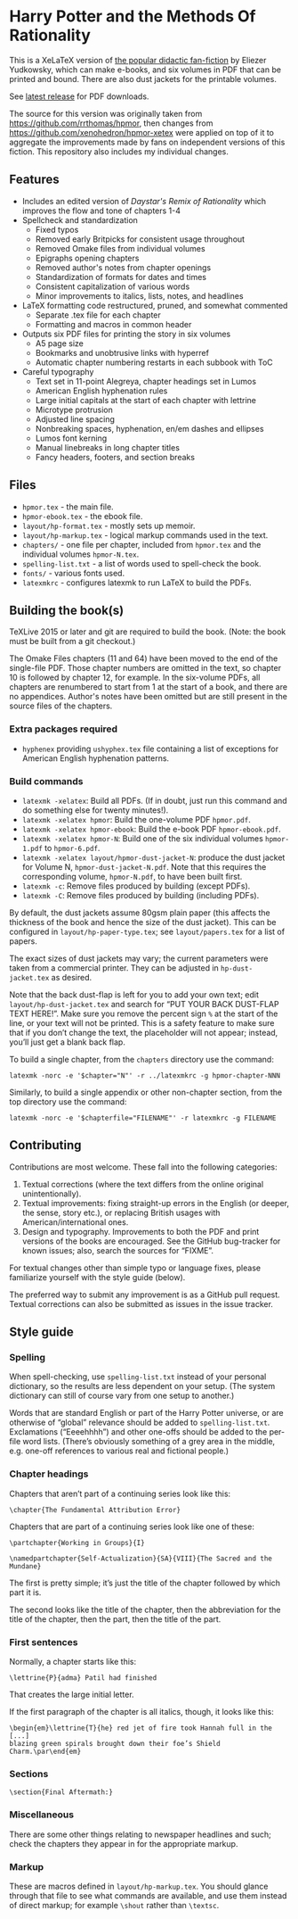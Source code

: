 # Harry Potter and the Methods Of Rationality

This is a XeLaTeX version of [the popular didactic fan-fiction](http://www.hpmor.com) by Eliezer Yudkowsky, which can make e-books, and six volumes in PDF that can be printed and bound. There are also dust jackets for the printable volumes.

See [latest release](https://github.com/JakubJanowski/hpmor/releases/latest) for PDF downloads.

The source for this version was originally taken from https://github.com/rrthomas/hpmor, then changes from https://github.com/xenohedron/hpmor-xetex were applied on top of it to aggregate the improvements made by fans on independent versions of this fiction. This repository also includes my individual changes.

## Features
- Includes an edited version of _Daystar's Remix of Rationality_ which improves the flow and tone of chapters 1-4
- Spellcheck and standardization
  - Fixed typos
  - Removed early Britpicks for consistent usage throughout
  - Removed Omake files from individual volumes
  - Epigraphs opening chapters
  - Removed author's notes from chapter openings
  - Standardization of formats for dates and times
  - Consistent capitalization of various words
  - Minor improvements to italics, lists, notes, and headlines
- LaTeX formatting code restructured, pruned, and somewhat commented
  - Separate .tex file for each chapter
  - Formatting and macros in common header
- Outputs six PDF files for printing the story in six volumes
  - A5 page size
  - Bookmarks and unobtrusive links with hyperref
  - Automatic chapter numbering restarts in each subbook with ToC
- Careful typography
  - Text set in 11-point Alegreya, chapter headings set in Lumos
  - American English hyphenation rules
  - Large initial capitals at the start of each chapter with lettrine
  - Microtype protrusion
  - Adjusted line spacing
  - Nonbreaking spaces, hyphenation, en/em dashes and ellipses
  - Lumos font kerning 
  - Manual linebreaks in long chapter titles
  - Fancy headers, footers, and section breaks

## Files

- `hpmor.tex` - the main file.
- `hpmor-ebook.tex` - the ebook file.
- `layout/hp-format.tex` - mostly sets up memoir.
- `layout/hp-markup.tex` - logical markup commands used in the text.
- `chapters/` - one file per chapter, included from `hpmor.tex` and the individual volumes `hpmor-N.tex`.
- `spelling-list.txt` - a list of words used to spell-check the book.
- `fonts/` - various fonts used.
- `latexmkrc` - configures latexmk to run LaTeX to build the PDFs.

## Building the book(s)

TeXLive 2015 or later and git are required to build the book. (Note: the book must be built from a git checkout.)

The Omake Files chapters (11 and 64) have been moved to the end of the single-file PDF. Those chapter numbers are omitted in the text, so chapter 10 is followed by chapter 12, for example. In the six-volume PDFs, all chapters are renumbered to start from 1 at the start of a book, and there are no appendices. Author's notes have been omitted but are still present in the source files of the chapters.

### Extra packages required

- `hyphenex` providing `ushyphex.tex` file containing a list of exceptions for American English hyphenation patterns.

### Build commands

- `latexmk -xelatex`: Build all PDFs. (If in doubt, just run this command and do something else for twenty minutes!).
- `latexmk -xelatex hpmor`: Build the one-volume PDF `hpmor.pdf`.
- `latexmk -xelatex hpmor-ebook`: Build the e-book PDF `hpmor-ebook.pdf`.
- `latexmk -xelatex hpmor-N`: Build one of the six individual volumes `hpmor-1.pdf` to `hpmor-6.pdf`.
- `latexmk -xelatex layout/hpmor-dust-jacket-N`: produce the dust jacket for Volume N, `hpmor-dust-jacket-N.pdf`. Note that this requires the corresponding volume, `hpmor-N.pdf`, to have been built first.
- `latexmk -c`: Remove files produced by building (except PDFs).
- `latexmk -C`: Remove files produced by building (including PDFs).

By default, the dust jackets assume 80gsm plain paper (this affects the thickness of the book and hence the size of the dust jacket). This can be configured in `layout/hp-paper-type.tex`; see `layout/papers.tex` for a list of papers.

The exact sizes of dust jackets may vary; the current parameters were taken from a commercial printer. They can be adjusted in `hp-dust-jacket.tex` as desired.

Note that the back dust-flap is left for you to add your own text; edit `layout/hp-dust-jacket.tex` and search for “PUT YOUR BACK DUST-FLAP TEXT HERE!”. Make sure you remove the percent sign `%` at the start of the line, or your text will not be printed. This is a safety feature to make sure that if you don’t change the text, the placeholder will not appear; instead, you’ll just get a blank back flap.

To build a single chapter, from the `chapters` directory use the command:

`latexmk -norc -e '$chapter="N"' -r ../latexmkrc -g hpmor-chapter-NNN`

Similarly, to build a single appendix or other non-chapter section, from the top directory use the command:

`latexmk -norc -e '$chapterfile="FILENAME"' -r latexmkrc -g FILENAME`

## Contributing

Contributions are most welcome. These fall into the following categories:

1. Textual corrections (where the text differs from the online original unintentionally).
2. Textual improvements: fixing straight-up errors in the English (or deeper, the sense, story etc.), or replacing British usages with American/international ones.
3. Design and typography. Improvements to both the PDF and print versions of the books are encouraged. See the GitHub bug-tracker for known issues; also, search the sources for “FIXME”.

For textual changes other than simple typo or language fixes, please familiarize yourself with the style guide (below).

The preferred way to submit any improvement is as a GitHub pull request. Textual corrections can also be submitted as issues in the issue tracker.

## Style guide

### Spelling

When spell-checking, use `spelling-list.txt` instead of your personal dictionary, so the results are less dependent on your setup. (The system dictionary can still of course vary from one setup to another.)

Words that are standard English or part of the Harry Potter universe, or are otherwise of “global” relevance should be added to `spelling-list.txt`. Exclamations (“Eeeehhhh”) and other one-offs should be added to the per-file word lists. (There’s obviously something of a grey area in the middle, e.g. one-off references to various real and fictional people.)

### Chapter headings

Chapters that aren’t part of a continuing series look like this:

`\chapter{The Fundamental Attribution Error}`

Chapters that are part of a continuing series look like one of these:

`\partchapter{Working in Groups}{I}`

`\namedpartchapter{Self-Actualization}{SA}{VIII}{The Sacred and the Mundane}`

The first is pretty simple; it’s just the title of the chapter followed by which part it is.

The second looks like the title of the chapter, then the abbreviation for the title of the chapter, then the part, then the title of the part.

### First sentences

Normally, a chapter starts like this:

`\lettrine{P}{adma} Patil had finished`

That creates the large initial letter.

If the first paragraph of the chapter is all italics, though, it looks like this:

    \begin{em}\lettrine{T}{he} red jet of fire took Hannah full in the
    [...]
    blazing green spirals brought down their foe’s Shield Charm.\par\end{em}

### Sections

`\section{Final Aftermath:}`

### Miscellaneous

There are some other things relating to newspaper headlines and such; check the chapters they appear in for the appropriate markup.

### Markup

These are macros defined in `layout/hp-markup.tex`. You should glance through that file to see what commands are available, and use them instead of direct markup; for example `\shout` rather than `\textsc`.

<!--  LocalWords:  hpmor tex hp txt latexmkrc latexmk 80gsm norc NNN chapterfile
 -->
<!--  LocalWords:  Eeeehhhh partchapter namedpartchapter lettrine adma textsc
 -->
